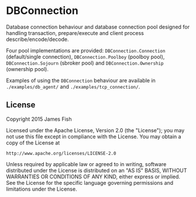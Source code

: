 # DBConnection

Database connection behaviour and database connection pool designed for
handling transaction, prepare/execute and client process
describe/encode/decode.

Four pool implementations are provided: `DBConnection.Connection`
(default/single connection), `DBConnection.Poolboy` (poolboy pool),
`DBConnection.Sojourn` (sbroker pool) and `DBConnection.Ownership`
(ownership pool).

Examples of using the `DBConnection` behaviour are available in
`./examples/db_agent/` and `./examples/tcp_connection/`.

## License

Copyright 2015 James Fish

Licensed under the Apache License, Version 2.0 (the "License");
you may not use this file except in compliance with the License.
You may obtain a copy of the License at

    http://www.apache.org/licenses/LICENSE-2.0

Unless required by applicable law or agreed to in writing, software
distributed under the License is distributed on an "AS IS" BASIS,
WITHOUT WARRANTIES OR CONDITIONS OF ANY KIND, either express or implied.
See the License for the specific language governing permissions and
limitations under the License.
